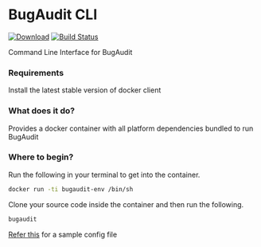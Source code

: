 # BugAudit CLI
[![Download](https://api.bintray.com/packages/bugaudit/maven/bugaudit-cli/images/download.svg)](https://bintray.com/bugaudit/maven/bugaudit-cli/_latestVersion)
[![Build Status](https://gitlab.com/bugaudit/bugaudit-cli/badges/master/pipeline.svg)](https://gitlab.com/bugaudit/bugaudit-cli/pipelines)

Command Line Interface for BugAudit

### Requirements
Install the latest stable version of docker client

### What does it do?
Provides a docker container with all platform dependencies bundled to run BugAudit

### Where to begin?
Run the following in your terminal to get into the container.
```bash
docker run -ti bugaudit-env /bin/sh
```
Clone your source code inside the container and then run the following.
```bash
bugaudit
```
[Refer this](https://bugaudit.github.io/bugaudit/config.json) for a sample config file